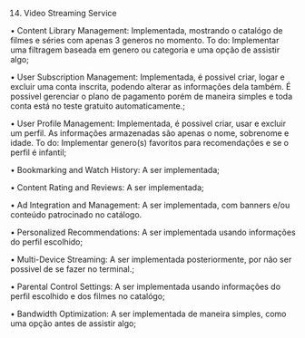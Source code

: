 14. Video Streaming Service

• Content Library Management: Implementada, mostrando o catalógo de filmes e séries com apenas 3 generos no momento. To do: Implementar uma filtragem baseada em genero ou categoria e uma opção de assistir algo;

• User Subscription Management: Implementada, é possivel criar, logar e excluir uma conta inscrita, podendo alterar as informações dela também. É possivel gerenciar o plano de pagamento porém de maneira simples e toda conta está no teste gratuito automaticamente.;

• User Profile Management: Implementada, é possivel criar, usar e excluir um perfil. As informações armazenadas são apenas o nome, sobrenome e idade. To do: Implementar genero(s) favoritos para recomendações e se o perfil é infantil;

• Bookmarking and Watch History: A ser implementada;

• Content Rating and Reviews: A ser implementada;

• Ad Integration and Management: A ser implementada, com banners e/ou conteúdo patrocinado no catálogo.

• Personalized Recommendations: A ser implementada usando informações do perfil escolhido;

• Multi-Device Streaming: A ser implementada posteriormente, por não ser possivel de se fazer no terminal.;

• Parental Control Settings: A ser implementada usando informações do perfil escolhido e dos filmes no catalógo;

• Bandwidth Optimization: A ser implementada de maneira simples, como uma opção antes de assistir algo;
